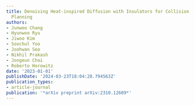 ```yaml
---
title: Denoising Heat-inspired Diffusion with Insulators for Collision Free Motion
  Planning
authors:
- Junwoo Chang
- Hyunwoo Ryu
- Jiwoo Kim
- Soochul Yoo
- Joohwan Seo
- Nikhil Prakash
- Jongeun Choi
- Roberto Horowitz
date: '2023-01-01'
publishDate: '2024-03-23T18:04:28.794563Z'
publication_types:
- article-journal
publication: '*arXiv preprint arXiv:2310.12609*'
---
```

